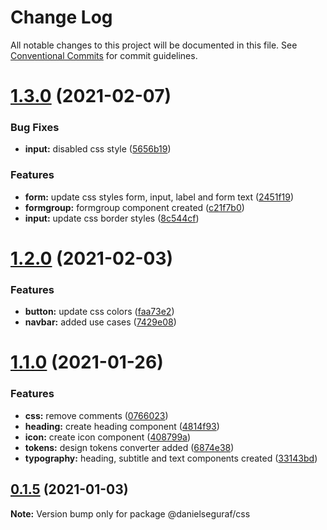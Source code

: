 # Change Log

All notable changes to this project will be documented in this file.
See [Conventional Commits](https://conventionalcommits.org) for commit guidelines.

# [1.3.0](https://github.com/daniseguraf/react-components-library/compare/v1.2.0...v1.3.0) (2021-02-07)


### Bug Fixes

* **input:** disabled css style ([5656b19](https://github.com/daniseguraf/react-components-library/commit/5656b19841cdfc8c0f7c327ccf0b0ed85114c4bc))


### Features

* **form:** update css styles form, input, label and form text ([2451f19](https://github.com/daniseguraf/react-components-library/commit/2451f19e0d43db53ab089d8aa032f8e815fdf5db))
* **formgroup:** formgroup component created ([c21f7b0](https://github.com/daniseguraf/react-components-library/commit/c21f7b047555393feda56d056f727d12c4938ecd))
* **input:** update css border styles ([8c544cf](https://github.com/daniseguraf/react-components-library/commit/8c544cfe9777f3c69a8cea0a7feb889a74340a77))





# [1.2.0](https://github.com/daniseguraf/react-components-library/compare/v1.1.0...v1.2.0) (2021-02-03)


### Features

* **button:** update css colors ([faa73e2](https://github.com/daniseguraf/react-components-library/commit/faa73e2ad999e3bdb44075db1310a51d720cc09c))
* **navbar:** added use cases ([7429e08](https://github.com/daniseguraf/react-components-library/commit/7429e082ccb9192c9593c6d88cfdae3625a46ef4))





# [1.1.0](https://github.com/daniseguraf/react-components-library/compare/v0.1.5...v1.1.0) (2021-01-26)


### Features

* **css:** remove comments ([0766023](https://github.com/daniseguraf/react-components-library/commit/0766023ed7f8f535a4aa5751aa851245f585611e))
* **heading:** create heading component ([4814f93](https://github.com/daniseguraf/react-components-library/commit/4814f939dd9817ca97cdb70f63aa821f07c5d750))
* **icon:** create icon component ([408799a](https://github.com/daniseguraf/react-components-library/commit/408799afc657347117a728e5658727f4e7f8856b))
* **tokens:** design tokens converter added ([6874e38](https://github.com/daniseguraf/react-components-library/commit/6874e38462348f83dd10acc12c0bd5a25610c123))
* **typography:** heading, subtitle and text components created ([33143bd](https://github.com/daniseguraf/react-components-library/commit/33143bd5ac34a2dd34c70aa450f996e85e791c2a))





## [0.1.5](https://github.com/daniseguraf/react-components-library/compare/v0.1.4...v0.1.5) (2021-01-03)

**Note:** Version bump only for package @danielseguraf/css
